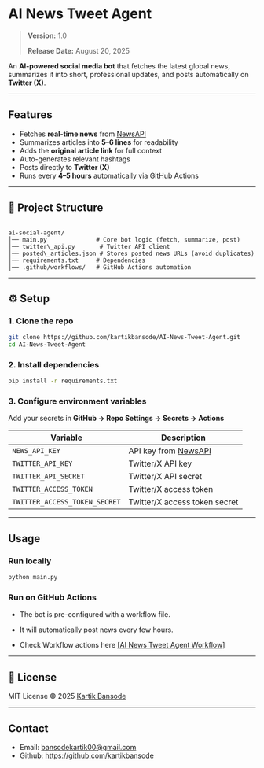 # AI News Tweet Agent  

>**Version:** 1.0
>
>**Release Date:** August 20, 2025  

An **AI-powered social media bot** that fetches the latest global news, summarizes it into short, professional updates, and posts automatically on **Twitter (X)**. 

---

##  Features  
-  Fetches **real-time news** from [NewsAPI](https://newsapi.org/)  
-  Summarizes articles into **5–6 lines** for readability  
-  Adds the **original article link** for full context  
-  Auto-generates relevant hashtags
-  Posts directly to **Twitter (X)**  
-  Runs every **4–5 hours** automatically via GitHub Actions  

---

## 📂 Project Structure  
```

ai-social-agent/
│── main.py              # Core bot logic (fetch, summarize, post)
│── twitter\_api.py       # Twitter API client
│── posted\_articles.json # Stores posted news URLs (avoid duplicates)
│── requirements.txt     # Dependencies
│── .github/workflows/   # GitHub Actions automation

````

---

## ⚙️ Setup  

### 1. Clone the repo  
```bash
git clone https://github.com/kartikbansode/AI-News-Tweet-Agent.git
cd AI-News-Tweet-Agent
````

### 2. Install dependencies

```bash
pip install -r requirements.txt
```

### 3. Configure environment variables

Add your secrets in **GitHub → Repo Settings → Secrets → Actions**

| Variable                      | Description                                  |
| ----------------------------- | -------------------------------------------- |
| `NEWS_API_KEY`                | API key from [NewsAPI](https://newsapi.org/) |
| `TWITTER_API_KEY`             | Twitter/X API key                            |
| `TWITTER_API_SECRET`          | Twitter/X API secret                         |
| `TWITTER_ACCESS_TOKEN`        | Twitter/X access token                       |
| `TWITTER_ACCESS_TOKEN_SECRET` | Twitter/X access token secret                |

---

##  Usage

### Run locally

```bash
python main.py
```

### Run on GitHub Actions

* The bot is pre-configured with a workflow file.
* It will automatically post news every few hours.

* Check Workflow actions here [[AI News Tweet Agent Workflow]](https://github.com/kartikbansode/AI-News-Tweet-Agent/actions)  

---


## 📜 License

MIT License © 2025 [Kartik Bansode](https://github.com/kartikbansode)

---

## Contact
- Email: bansodekartik00@gmail.com
- Github: https://github.com/kartikbansode



